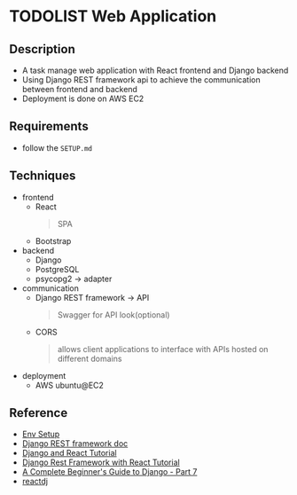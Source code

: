 # TODOLIST Web Application

## Description
- A task manage web application with React frontend and Django backend
- Using Django REST framework api to achieve the communication between frontend and backend
- Deployment is done on AWS EC2

## Requirements
- follow the `SETUP.md`

## Techniques
- frontend
    - React
        > SPA
    - Bootstrap
- backend
    - Django
    - PostgreSQL
    - psycopg2 -> adapter
- communication
    - Django REST framework -> API
        > Swagger for API look(optional)
    - CORS
        > allows client applications to interface with APIs hosted on different domains
- deployment
    - AWS ubuntu@EC2


## Reference
- [Env Setup](https://gist.github.com/harisibrahimkv/8279101)
- [Django REST framework doc](https://www.django-rest-framework.org/)
- [Django and React Tutorial](https://www.youtube.com/watch?v=uZgRbnIsgrA)
- [Django Rest Framework with React Tutorial](https://wsvincent.com/django-rest-framework-react-tutorial/)
- [A Complete Beginner's Guide to Django - Part 7](https://simpleisbetterthancomplex.com/series/2017/10/16/a-complete-beginners-guide-to-django-part-7.html)
- [reactdj](http://srplabs.in/home)